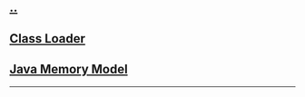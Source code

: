 ## [..](../index.md)

## [Class Loader](./class_loader)

## [Java Memory Model](./java_memory_model)

---
